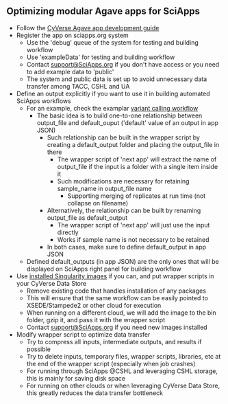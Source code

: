Optimizing modular Agave apps for SciApps
-------
* Follow the [CyVerse Agave app development guide](https://github.com/cyverse/cyverse-sdk)
* Register the app on sciapps.org system
  * Use the 'debug' queue of the system for testing and building workflow
  * Use 'exampleData' for testing and building workflow
  * Contact support@SciApps.org if you don't have access or you need to add example data to 'public'
  * The system and public data is set up to avoid unnecessary data transfer among TACC, CSHL and UA
* Define an output explicitly if you want to use it in building automated SciApps workflows
  * For an example, check the examplar [variant calling workflow](../wrappers/platypus_workflow/README.md)
    * The basic idea is to build one-to-one relationship between output_file and default_ouput ('default' value of an output in app JSON)
      * Such relationship can be built in the wrapper script by creating a default_output folder and placing the output_file in there
        * The wrapper script of 'next app' will extract the name of output_file if the input is a folder with a single item inside it
        * Such modifications are necessary for retaining sample_name in output_file name
          * Supporting merging of replicates at run time (not collapse on filename)
      * Alternatively, the relationship can be built by renaming output_file as default_output
        * The wrapper script of 'next app' will just use the input directly
        * Works if sample name is not necessary to be retained
      * In both cases, make sure to define default_output in app JSON
  * Defined default_outputs (in app JSON) are the only ones that will be displayed on SciApps right panel for building workflow
* Use [installed Singularity images](Singularity-SciApps.md) if you can, and put wrapper scripts in your CyVerse Data Store
  * Remove existing code that handles installation of any packages
  * This will ensure that the same workflow can be easily pointed to XSEDE/Stampede2 or other cloud for execution
  * When running on a different cloud, we will add the image to the bin folder, gzip it, and pass it with the wrapper script
  * Contact support@SciApps.org if you need new images installed
* Modify wrapper script to optimize data transfer
  * Try to compress all inputs, intermediate outputs, and results if possible
  * Try to delete inputs, temporary files, wrapper scripts, libraries, etc at the end of the wrapper script (especially when job crashes)
  * For running through SciApps @CSHL and leveraging CSHL storage, this is mainly for saving disk space 
  * For running on other clouds or when leveraging CyVerse Data Store, this greatly reduces the data transfer bottleneck
